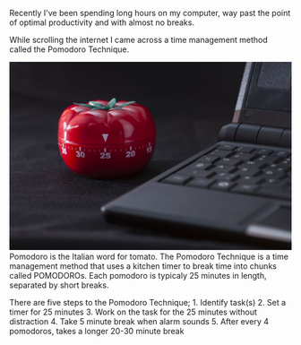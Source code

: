 Recently I've been spending long hours on my computer, way past the point of optimal productivity and with almost no breaks.

While scrolling the internet I came across a time management method called the Pomodoro Technique.

![pomodoro.timer](pomodoro.jpeg)
Pomodoro is the Italian word for tomato.
The Pomodoro Technique is a time management method that uses a kitchen timer to break time into chunks called POMODOROs.
Each pomodoro is typicaly 25 minutes in length, separated by short breaks.

There are five steps to the Pomodoro Technique;
	1. Identify task(s)
	2. Set a timer for 25 minutes
	3. Work on the task for the 25 minutes without distraction
	4. Take 5 minute break when alarm sounds
	5. After every 4 pomodoros, takes a longer 20-30 minute break
